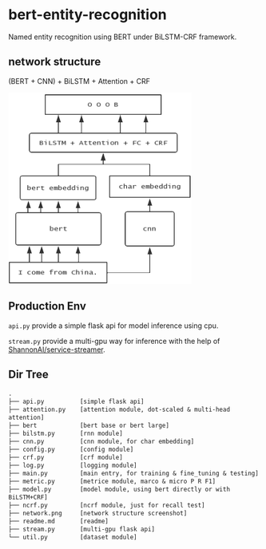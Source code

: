 # bert-entity-recognition

Named entity recognition using BERT under BiLSTM-CRF framework.

## network structure

(BERT + CNN) + BiLSTM + Attention + CRF

![](./network.png) 

## Production Env

`api.py` provide a simple flask api for model inference using cpu.

`stream.py` provide a multi-gpu way for inference with the help of [ShannonAI/service-streamer](https://github.com/ShannonAI/service-streamer).

## Dir Tree

```
.
├── api.py			[simple flask api]
├── attention.py	[attention module, dot-scaled & multi-head attention]
├── bert			[bert base or bert large]
├── bilstm.py		[rnn module]
├── cnn.py			[cnn module, for char embedding]
├── config.py		[config module]
├── crf.py			[crf module]
├── log.py			[logging module]
├── main.py			[main entry, for training & fine_tuning & testing]
├── metric.py		[metrice module, marco & micro P R F1]
├── model.py		[model module, using bert directly or with BiLSTM+CRF]
├── ncrf.py			[ncrf module, just for recall test]
├── network.png		[network structure screenshot]
├── readme.md		[readme]
├── stream.py		[multi-gpu flask api]
└── util.py			[dataset module]
```